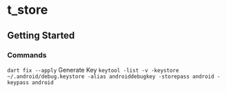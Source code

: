 # t_store


## Getting Started

### Commands 
`dart fix --apply`
Generate Key
`keytool -list -v -keystore ~/.android/debug.keystore -alias androiddebugkey -storepass android -keypass android`